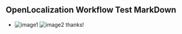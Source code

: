 ## OpenLocalization Workflow Test MarkDown
* ![image1](.\46628d7b-69d6-428c-b97f-6e4a535e8181.PNG)   ![image2](.\147f7289-ae9d-474c-97f2-c71caaa8aeb7.png) 
thanks!